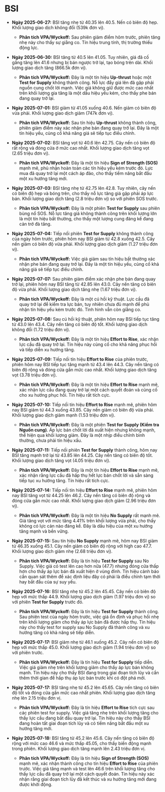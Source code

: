 # BSI

- **Ngày 2025-06-27:** BSI tăng nhẹ từ 40.35 lên 40.5. Nến có biên độ hẹp. Khối lượng giao dịch không đổi (539k đơn vị).
    - **Phân tích VPA/Wyckoff:** Sau phiên giảm điểm hôm trước, phiên tăng nhẹ này cho thấy sự giằng co. Tín hiệu trung tính, thị trường thiếu động lực.
- **Ngày 2025-06-30:** BSI tăng từ 40.5 lên 41.05. Tuy nhiên, giá đã cố gắng tăng lên 41.6 nhưng bị bán ngược trở lại, tạo bóng trên dài. Khối lượng giao dịch tăng (866.5k đơn vị).
    - **Phân tích VPA/Wyckoff:** Đây là một tín hiệu **Up-thrust** hoặc một **Test for Supply** không thành công. Nỗ lực đẩy giá lên đã gặp phải nguồn cung chốt lời mạnh. Việc giá không giữ được mức cao nhất trên khối lượng gia tăng là một dấu hiệu yếu kém, cho thấy phe bán đang quay trở lại.
- **Ngày 2025-07-01:** BSI giảm từ 41.05 xuống 40.6. Nến giảm có biên độ vừa phải. Khối lượng giao dịch giảm (747k đơn vị).
    - **Phân tích VPA/Wyckoff:** Sau tín hiệu **Up-thrust** không thành công, phiên giảm điểm này xác nhận phe bán đang quay trở lại. Đây là một tín hiệu yếu, củng cố khả năng giá sẽ tiếp tục điều chỉnh.
- **Ngày 2025-07-02:** BSI tăng vọt từ 40.6 lên 42.75. Cây nến có biên độ rất rộng và đóng cửa ở mức cao nhất. Khối lượng giao dịch tăng vọt (2.65 triệu đơn vị).
    - **Phân tích VPA/Wyckoff:** Đây là một tín hiệu **Sign of Strength (SOS)** mạnh mẽ, phủ nhận hoàn toàn các tín hiệu yếu kém trước đó. Lực mua đã quay trở lại một cách áp đảo, cho thấy tiềm năng bắt đầu một xu hướng tăng mới.
- **Ngày 2025-07-03:** BSI tăng nhẹ từ 42.75 lên 42.8. Tuy nhiên, cây nến có biên độ hẹp và bóng trên, cho thấy nỗ lực tăng giá gặp phải áp lực bán. Khối lượng giao dịch tăng (2.8 triệu đơn vị) so với phiên SOS trước.
    - **Phân tích VPA/Wyckoff:** Đây là một phiên **Test for Supply** sau phiên bùng nổ SOS. Nỗ lực tăng giá không thành công trên khối lượng lớn là một tín hiệu bất thường, cho thấy một lượng cung đáng kể đang cản trở đà tăng.
- **Ngày 2025-07-04:** Tiếp nối phiên **Test for Supply** không thành công của ngày hôm trước, phiên hôm nay BSI giảm từ 42.8 xuống 42.5. Cây nến giảm có biên độ vừa phải. Khối lượng giao dịch giảm (1.27 triệu đơn vị).
    - **Phân tích VPA/Wyckoff:** Việc giá giảm sau tín hiệu bất thường xác nhận phe bán đang quay trở lại. Đây là một tín hiệu yếu, củng cố khả năng giá sẽ tiếp tục điều chỉnh.
- **Ngày 2025-07-07:** Sau phiên giảm điểm xác nhận phe bán đang quay trở lại, phiên hôm nay BSI tăng từ 42.85 lên 43.0. Cây nến tăng có biên độ vừa phải. Khối lượng giao dịch tăng nhẹ (1.67 triệu đơn vị).
    - **Phân tích VPA/Wyckoff:** Đây là một cú hồi kỹ thuật. Lực cầu đã quay trở lại để kiểm tra lực bán, tuy nhiên chưa đủ mạnh để phủ nhận tín hiệu yếu kém trước đó. Tình hình vẫn còn giằng co.
- **Ngày 2025-07-08:** Sau cú hồi kỹ thuật, phiên hôm nay BSI tiếp tục tăng từ 43.0 lên 43.4. Cây nến tăng có biên độ tốt. Khối lượng giao dịch không đổi (1.72 triệu đơn vị).
    - **Phân tích VPA/Wyckoff:** Đây là một tín hiệu **Effort to Rise**, xác nhận lực cầu đã quay trở lại. Tín hiệu này củng cố cho khả năng phục hồi và tiếp diễn xu hướng tăng.
- **Ngày 2025-07-09:** Tiếp nối tín hiệu **Effort to Rise** của phiên trước, phiên hôm nay BSI tiếp tục tăng mạnh từ 43.4 lên 44.3. Cây nến tăng có biên độ rộng và đóng cửa gần mức cao nhất. Khối lượng giao dịch tăng vọt (3.78 triệu đơn vị).
    - **Phân tích VPA/Wyckoff:** Đây là một tín hiệu **Effort to Rise** mạnh mẽ, xác nhận lực cầu đang quay trở lại một cách quyết đoán và củng cố cho xu hướng phục hồi. Tín hiệu rất tích cực.
- **Ngày 2025-07-10:** Tiếp nối tín hiệu **Effort to Rise** mạnh mẽ, phiên hôm nay BSI giảm từ 44.3 xuống 43.85. Cây nến giảm có biên độ vừa phải. Khối lượng giao dịch giảm mạnh (1.53 triệu đơn vị).
    - **Phân tích VPA/Wyckoff:** Đây là một phiên **Test for Supply (Kiểm tra Nguồn cung)**. Áp lực bán chốt lời đã xuất hiện nhưng không mạnh, thể hiện qua khối lượng giảm. Đây là một nhịp điều chỉnh bình thường, chưa phải tín hiệu xấu.
- **Ngày 2025-07-11:** Tiếp nối phiên **Test for Supply** thành công, hôm nay BSI tăng mạnh trở lại từ 43.85 lên 44.25. Cây nến tăng có biên độ tốt. Khối lượng giao dịch tăng vọt (4.05 triệu đơn vị).
    - **Phân tích VPA/Wyckoff:** Đây là một tín hiệu **Effort to Rise** mạnh mẽ, xác nhận rằng lực cầu đã hấp thụ hết lực bán chốt lời và sẵn sàng tiếp tục xu hướng tăng. Tín hiệu rất tích cực.
- **Ngày 2025-07-14:** Tiếp nối tín hiệu **Effort to Rise** mạnh mẽ, phiên hôm nay BSI tăng vọt từ 44.25 lên 46.2. Cây nến tăng có biên độ rộng và đóng cửa gần mức cao nhất. Khối lượng giao dịch giảm (2.96 triệu đơn vị).
    - **Phân tích VPA/Wyckoff:** Đây là một tín hiệu **No Supply** rất mạnh mẽ. Giá tăng vọt với mức tăng 4.41% trên khối lượng vừa phải, cho thấy không có lực cản nào đáng kể. Đây là dấu hiệu của một xu hướng tăng mạnh và bền vững.
- **Ngày 2025-07-15:** Sau tín hiệu **No Supply** mạnh mẽ, hôm nay BSI giảm từ 46.35 xuống 45.1. Cây nến giảm có biên độ rộng với high cao 47.7. Khối lượng giao dịch giảm nhẹ (2.68 triệu đơn vị).
    - **Phân tích VPA/Wyckoff:** Đây là tín hiệu **Test for Supply** sau No Supply. Việc giá có test lên cao hơn nữa (47.7) nhưng đóng cửa thấp hơn cho thấy áp lực bán đã xuất hiện ở vùng đỉnh. Tín hiệu cảnh báo cần quan sát thêm để xác định liệu đây có phải là điều chỉnh tạm thời hay bắt đầu của sự suy yếu.

- **Ngày 2025-07-16:** BSI tăng nhẹ từ 45.2 lên 45.45. Cây nến có biên độ hẹp với mức thấp 44.9. Khối lượng giao dịch giảm (1.97 triệu đơn vị) so với phiên **Test for Supply** trước đó.
    - **Phân tích VPA/Wyckoff:** Đây là tín hiệu **Test for Supply** thành công. Sau phiên test của ngày hôm trước, việc giá ổn định và phục hồi nhẹ trên khối lượng giảm cho thấy áp lực bán đã được hấp thụ. Tín hiệu này cho thấy test for supply sau No Supply đã thành công và xu hướng tăng có khả năng sẽ tiếp diễn.

- **Ngày 2025-07-17:** BSI giảm nhẹ từ 46.1 xuống 45.2. Cây nến có biên độ hẹp với mức thấp 45.0. Khối lượng giao dịch giảm (1.94 triệu đơn vị) so với phiên trước.
    - **Phân tích VPA/Wyckoff:** Đây là tín hiệu **Test for Supply** tiếp diễn. Việc giá giảm nhẹ trên khối lượng giảm cho thấy áp lực bán không mạnh. Tín hiệu này cho thấy BSI đang trong giai đoạn tích lũy và cần thêm thời gian để hấp thụ áp lực bán trước khi có đột phá mới.

- **Ngày 2025-07-17:** BSI tăng nhẹ từ 45.2 lên 45.65. Cây nến tăng có biên độ tốt và đóng cửa gần mức cao nhất phiên. Khối lượng giao dịch tăng nhẹ lên 2.15 triệu đơn vị.
    - **Phân tích VPA/Wyckoff:** Đây là tín hiệu **Effort to Rise** tích cực sau các phiên test for supply. Việc giá tăng nhẹ trên khối lượng tăng cho thấy lực cầu đang bắt đầu quay trở lại. Tín hiệu này cho thấy BSI đang hoàn tất giai đoạn tích lũy và có tiềm năng bắt đầu một xu hướng tăng mới.

- **Ngày 2025-07-18:** BSI tăng từ 45.2 lên 45.6. Cây nến tăng có biên độ rộng với mức cao 46.6 và mức thấp 45.05, cho thấy biến động mạnh trong phiên. Khối lượng giao dịch tăng mạnh lên 2.43 triệu đơn vị.
    - **Phân tích VPA/Wyckoff:** Đây là tín hiệu **Sign of Strength (SOS)** mạnh mẽ, xác nhận thành công cho tín hiệu **Effort to Rise** của phiên trước. Việc giá tăng mạnh và test lên 46.6 trên khối lượng tăng cho thấy lực cầu đã quay trở lại một cách quyết đoán. Tín hiệu này xác nhận rằng giai đoạn tích lũy đã kết thúc và xu hướng tăng mới đang được khởi động.


